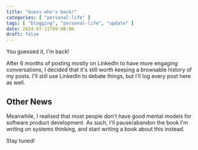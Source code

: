```yaml
---
title: "Guess who's back!"
categories: [ "personal-life" ]
tags: [ "blogging", "personal-life", "update" ]
date: 2024-07-21T09:00:00
draft: false
---
```


You guessed it, I'm back!

After 6 months of posting mostly on LinkedIn to have more engaging conversations, I decided that it's still worth keeping a browsable history of my posts. I'll still use LinkedIn to debate things, but I'll log every post here as well.

## Other News

Meanwhile, I realised that most people don't have good mental models for software product development. As such, I'll pause/abandon the book I'm writing on systems thinking, and start writing a book about this instead.

Stay tuned!